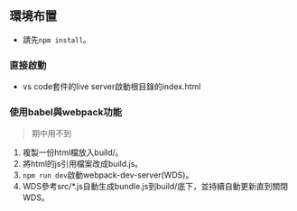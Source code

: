 ## 環境布置
+ 請先`npm install`。

### 直接啟動
+ vs code套件的live server啟動根目錄的index.html

### 使用babel與webpack功能
> 期中用不到
1. 複製一份html檔放入build/。
1. 將html的js引用檔案改成build.js。
1. `npm run dev`啟動webpack-dev-server(WDS)。
1. WDS參考src/*.js自動生成bundle.js到build/底下，並持續自動更新直到關閉WDS。
